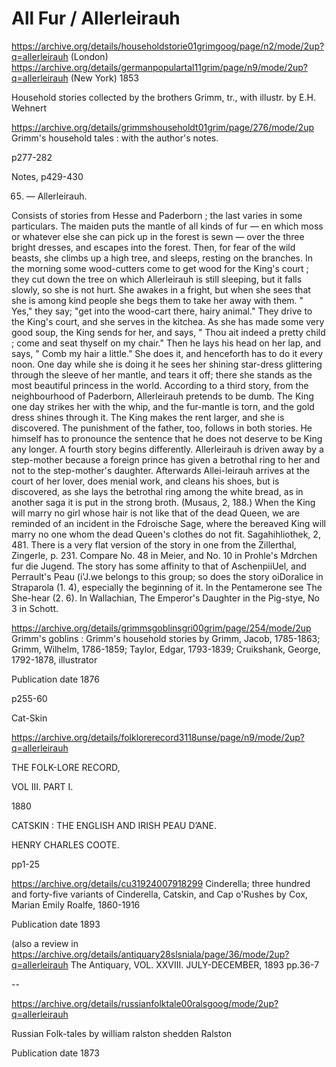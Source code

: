 # All Fur /  Allerleirauh


https://archive.org/details/householdstorie01grimgoog/page/n2/mode/2up?q=allerleirauh (London)
https://archive.org/details/germanpopulartal11grim/page/n9/mode/2up?q=allerleirauh (New York) 1853

Household stories collected by the brothers Grimm, tr., with illustr. by E.H. Wehnert



https://archive.org/details/grimmshouseholdt01grim/page/276/mode/2up
Grimm's household tales : with the author's notes.

p277-282

Notes, p429-430

65. — Allerleirauh.

Consists of stories from Hesse and Paderborn ; the last varies in some particulars. The maiden puts the mantle of all kinds of fur — en which moss or whatever else she can pick up in the forest is sewn — over the three bright dresses, and escapes into the forest. Then, for fear of the wild beasts, she climbs up a high tree, and sleeps, resting on the branches. In the morning some wood-cutters come to get wood for the King's court ; they cut down the tree on which Allerleirauh is still sleeping, but it falls slowly, so she is not hurt. She awakes in a fright, but when she sees that she is among kind people she begs them to take her away with them. " Yes," they say; "get into the wood-cart there, hairy animal." They drive to the King's court, and she serves in the kitchea. As she has made some very good soup, the King sends for her, and says, " Thou ait indeed a pretty child ; come and seat thyself on my chair." Then he lays his head on her lap, and says, " Comb my hair a little." She does it, and henceforth has to do it every noon. One day while she is doing it he sees her shining star-dress glittering through the sleeve of her mantle, and tears it off; there she stands as the most beautiful princess in the world. According to a third story, from the neighbourhood of Paderborn, Allerleirauh pretends to be dumb. The King one day strikes her with the whip, and the fur-mantle is torn, and the gold dress shines through it. The King makes the rent larger, and she is discovered. The punishment of the father, too, follows in both stories. He himself has to pronounce the sentence that he does not deserve to be King any longer. A fourth story begins differently. Allerleirauh is driven away by a step-mother because a foreign prince has given a betrothal ring to her and not to the step-mother's daughter. Afterwards Allei-leirauh arrives at the court of her lover, does menial work, and cleans his shoes, but is discovered, as she lays the betrothal ring among the white bread, as in another saga it is put in the strong broth. (Musaus, 2, 188.) When the King will marry no girl whose hair is not like that of the dead Queen, we are reminded of an incident in the Fdroische Sage, where the bereaved King will marry no one whom the dead Queen's clothes do not fit. Sagahihliothek, 2, 481. There is a very flat version of the story in one from the Zillerthal, Zingerle, p. 231. Compare No. 48 in Meier, and No. 10 in Prohle's Mdrchen fur die Jugend. The story has some affinity to that of AschenpiiUel, and Perrault's Peau (i'J.we belongs to this group; so does the story oiDoralice in Straparola (1. 4), especially the beginning of it. In the Pentamerone see The She-hear (2. 6). In Wallachian, The Emperor's Daughter in the Pig-stye, No 3 in Schott.



https://archive.org/details/grimmsgoblinsgri00grim/page/254/mode/2up
Grimm's goblins : Grimm's household stories
by Grimm, Jacob, 1785-1863; Grimm, Wilhelm, 1786-1859; Taylor, Edgar, 1793-1839; Cruikshank, George, 1792-1878, illustrator

Publication date 1876

p255-60

Cat-Skin


https://archive.org/details/folklorerecord3118unse/page/n9/mode/2up?q=allerleirauh

THE FOLK-LORE RECORD,

VOL III. PART I.

1880

CATSKIN : THE ENGLISH AND IRISH PEAU D’ANE.

HENRY CHARLES COOTE.

pp1-25



https://archive.org/details/cu31924007918299
Cinderella; three hundred and forty-five variants of Cinderella, Catskin, and Cap o'Rushes
by Cox, Marian Emily Roalfe, 1860-1916

Publication date 1893

(also a review in https://archive.org/details/antiquary28slsniala/page/36/mode/2up?q=allerleirauh The Antiquary, VOL. XXVIII. JULY-DECEMBER, 1893 pp.36-7

--

https://archive.org/details/russianfolktale00ralsgoog/mode/2up?q=allerleirauh

Russian Folk-tales
by william ralston shedden Ralston

Publication date 1873
